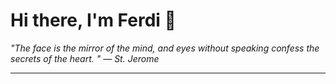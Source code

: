 <h1>Hi there, I'm Ferdi 👋</h1>

<p><em>
  "The face is the mirror of the mind, and eyes without speaking confess the secrets of the heart. " — St. Jerome
</em></p>

---
